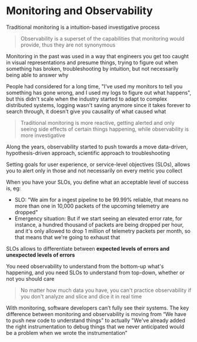 # Monitoring and Observability 

Traditional monitoring is a intuition-based investigative process 

> Observability is a superset of the capabilities that monitoring would provide, thus they are not synonymous 

Monitoring in the past was used in a way that engineers you get too caught in visual representations and presume things, trying to figure out when something has broken, troubleshooting by intuition, but not necessarily being able to answer why

People had considered for a long time, "I've used my monitors to tell you something has gone wrong, and I used my logs to figure out what happens", but this didn't scale when the industry started to adapt to complex distributed systems, logging wasn't saving anymore since it takes forever to search through, it doesn't give you causality of what caused what

> Traditional monitoring is more reactive, getting alerted and only seeing side effects of certain things happening, while observability is more investigative

Along the years, observability started to push towards a move data-driven, hypothesis-driven approach, scientific approach to troubleshooting

Setting goals for user experience, or service-level objectives (SLOs), allows you to alert only in those and not necessarily on every metric you collect

When you have your SLOs, you define what an acceptable level of success is, eg: 
- SLO: "We aim for a ingest pipeline to be 99.99% reliable, that means no more than one in 10,000 packets of the upcoming telemetry are dropped"
- Emergency situation: But if we start seeing an elevated error rate, for instance, a hundred thousand of packets are being dropped per hour, and it's only allowed to drop 1 million of telemetry packets per month, so that means that we're going to exhaust that

SLOs allows to differentiate between **expected levels of errors and unexpected levels of errors**

You need observability to understand from the bottom-up what's happening, and you need SLOs to understand from top-down, whether or not you should care

> No matter how much data you have, you can't practice observability if you don't analyze and slice and dice it in real time

With monitoring, software developers can’t fully see their systems. The key difference between monitoring and observability is moving from “We have to push new code to understand things" to actually "We've already added the right instrumentation to debug things that we never anticipated would be a problem when we wrote the instrumentation”

